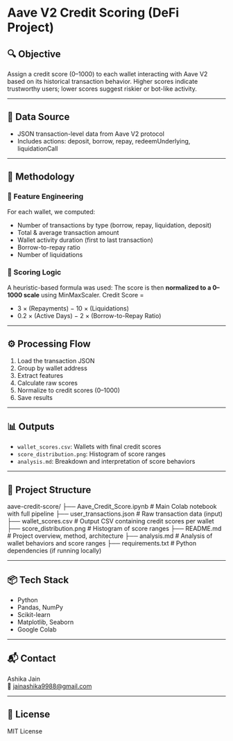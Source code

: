 
# Aave V2 Credit Scoring (DeFi Project)

## 🔍 Objective
Assign a credit score (0–1000) to each wallet interacting with Aave V2 based on its historical transaction behavior. Higher scores indicate trustworthy users; lower scores suggest riskier or bot-like activity.

---

## 📁 Data Source
- JSON transaction-level data from Aave V2 protocol
- Includes actions: deposit, borrow, repay, redeemUnderlying, liquidationCall

---

## 🧠 Methodology

### 🔧 Feature Engineering
For each wallet, we computed:
- Number of transactions by type (borrow, repay, liquidation, deposit)
- Total & average transaction amount
- Wallet activity duration (first to last transaction)
- Borrow-to-repay ratio
- Number of liquidations

### 🧮 Scoring Logic
A heuristic-based formula was used:
The score is then **normalized to a 0–1000 scale** using MinMaxScaler.
Credit Score =
+ 3 × (Repayments)
− 10 × (Liquidations)
+ 0.2 × (Active Days)
− 2 × (Borrow-to-Repay Ratio)
---

## ⚙️ Processing Flow
1. Load the transaction JSON
2. Group by wallet address
3. Extract features
4. Calculate raw scores
5. Normalize to credit scores (0–1000)
6. Save results

---

## 📊 Outputs
- `wallet_scores.csv`: Wallets with final credit scores
- `score_distribution.png`: Histogram of score ranges
- `analysis.md`: Breakdown and interpretation of score behaviors

---

## 📁 Project Structure
aave-credit-score/
├── Aave_Credit_Score.ipynb # Main Colab notebook with full pipeline
├── user_transactions.json # Raw transaction data (input)
├── wallet_scores.csv # Output CSV containing credit scores per wallet
├── score_distribution.png # Histogram of score ranges
├── README.md # Project overview, method, architecture
├── analysis.md # Analysis of wallet behaviors and score ranges
├── requirements.txt # Python dependencies (if running locally)

---

## 📦 Tech Stack
- Python
- Pandas, NumPy
- Scikit-learn
- Matplotlib, Seaborn
- Google Colab

---

## 📬 Contact
 Ashika Jain  
📧 jainashika9988@gmail.com

---

## 🪪 License
MIT License
